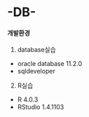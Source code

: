 # -DB-

#### 개발환경

1. database실습

- oracle database 11.2.0
- sqldeveloper


2. R실습

- R 4.0.3
- RStudio 1.4.1103
